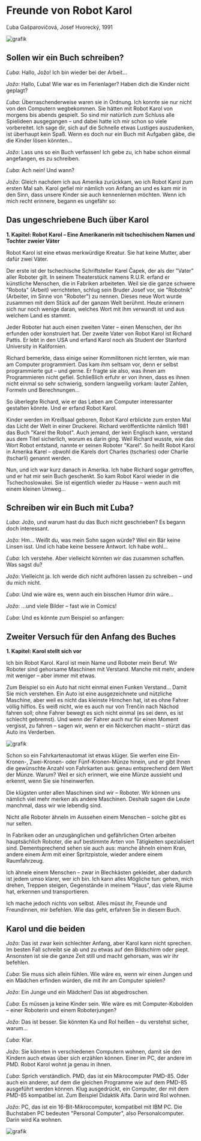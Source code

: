 # Freunde von Robot Karol

Ľuba Gašparovičová, Josef Hvorecký, 1991

![grafik](https://github.com/user-attachments/assets/e81e5bb0-4fe5-4d33-9778-5c92ca522431)

## Sollen wir ein Buch schreiben?

*Ľuba*: Hallo, Jožo! Ich bin wieder bei der Arbeit...

*Jožo*: Hallo, Ľuba! Wie war es im Ferienlager? Haben dich die Kinder nicht geplagt?

*Ľuba*: Überraschenderweise waren sie in Ordnung. Ich konnte sie nur nicht von den Computern wegbekommen. Sie hätten mit Robot Karol von morgens bis abends gespielt. So sind mir natürlich zum Schluss alle Spielideen ausgegangen – und dabei hatte ich mir schon so viele vorbereitet. Ich sage dir, sich auf die Schnelle etwas Lustiges auszudenken, ist überhaupt kein Spaß. Wenn es doch nur ein Buch mit Aufgaben gäbe, die die Kinder lösen könnten...

*Jožo*: Lass uns so ein Buch verfassen! Ich gebe zu, ich habe schon einmal angefangen, es zu schreiben.

*Ľuba*: Ach nein! Und wann?

*Jožo*: Gleich nachdem ich aus Amerika zurückkam, wo ich Robot Karol zum ersten Mal sah. Karol gefiel mir nämlich von Anfang an und es kam mir in den Sinn, dass unsere Kinder sie auch kennenlernen möchten. Wenn ich mich recht erinnere, begann es ungefähr so:

## Das ungeschriebene Buch über Karol

**1. Kapitel: Robot Karol – Eine Amerikanerin mit tschechischem Namen und Tochter zweier Väter**

Robot Karol ist eine etwas merkwürdige Kreatur. Sie hat keine Mutter, aber dafür zwei Väter.

Der erste ist der tschechische Schriftsteller Karel Čapek, der als der "Vater" aller Roboter gilt. In seinem Theaterstück namens R.U.R. erfand er künstliche Menschen, die in Fabriken arbeiteten. Weil sie die ganze schwere "Robota" (Arbeit) verrichteten, schlug sein Bruder Josef vor, sie "Robotnik" (Arbeiter, im Sinne von "Roboter") zu nennen. Dieses neue Wort wurde zusammen mit dem Stück auf der ganzen Welt berühmt. Heute erinnern sich nur noch wenige daran, welches Wort mit ihm verwandt ist und aus welchem Land es stammt.

Jeder Roboter hat auch einen zweiten Vater – einen Menschen, der ihn erfunden oder konstruiert hat. Der zweite Vater von Robot Karol ist Richard Pattis. Er lebt in den USA und erfand Karol noch als Student der Stanford University in Kalifornien.

Richard bemerkte, dass einige seiner Kommilitonen nicht lernten, wie man am Computer programmiert. Das kam ihm seltsam vor, denn er selbst programmierte gut – und gerne. Er fragte sie also, was ihnen am Programmieren nicht gefiel. Schließlich erfuhr er von ihnen, dass es ihnen nicht einmal so sehr schwierig, sondern langweilig vorkam: lauter Zahlen, Formeln und Berechnungen...

So überlegte Richard, wie er das Leben am Computer interessanter gestalten könnte. Und er erfand Robot Karol.

Kinder werden im Kreißsaal geboren, Robot Karol erblickte zum ersten Mal das Licht der Welt in einer Druckerei. Richard veröffentlichte nämlich 1981 das Buch "Karel the Robot". Auch jemand, der kein Englisch kann, verstand aus dem Titel sicherlich, worum es darin ging. Weil
Richard wusste, wie das Wort Robot entstand, nannte er seinen Roboter "Karel". So heißt Robot Karol in Amerika Karel – obwohl die Karels dort Charles (tscharles) oder Charlie (tscharli) genannt werden.

Nun, und ich war kurz danach in Amerika. Ich habe Richard sogar getroffen, und er hat mir sein Buch geschenkt. So kam Robot Karol wieder in die Tschechoslowakei. Sie ist eigentlich wieder zu Hause – wenn auch mit einem kleinen Umweg...

## Schreiben wir ein Buch mit Ľuba?

*Luba*: Jožo, und warum hast du das Buch nicht geschrieben? Es begann doch interessant.

Jožo: Hm... Weißt du, was mein Sohn sagen würde? Weil ein Bär keine Linsen isst. Und ich habe keine bessere Antwort. Ich habe wohl...

*Ľuba*: Ich verstehe. Aber vielleicht könnten wir das zusammen schaffen. Was sagst du?

*Jožo*: Vielleicht ja. Ich werde dich nicht aufhören lassen zu schreiben – und du mich nicht.

*Ľuba*: Und wie wäre es, wenn auch ein bisschen Humor drin wäre...

*Jožo*: ...und viele Bilder – fast wie in Comics!

*Ľuba*: Und es könnte zum Beispiel so anfangen:

## Zweiter Versuch für den Anfang des Buches

**1. Kapitel: Karol stellt sich vor**

Ich bin Robot Karol. Karol ist mein Name und Roboter mein Beruf. Wir Roboter sind gehorsame Maschinen mit Verstand. Manche mit mehr, andere mit weniger – aber immer mit etwas.

Zum Beispiel so ein Auto hat nicht einmal einen Funken Verstand... Damit Sie mich verstehen. Ein Auto ist eine ausgezeichnete und nützliche Maschine, aber weil es nicht das kleinste Hirnchen hat, ist es ohne Fahrer völlig hilflos. Es weiß nicht, wie es auch nur von Trenčín nach Náchod fahren soll; ohne Fahrer bewegt es sich nicht einmal (es sei denn, es ist schlecht gebremst). Und wenn der Fahrer auch nur für einen Moment vergisst, zu fahren – sagen wir, wenn er ein Nickerchen macht – stürzt das Auto ins Verderben.

![grafik](https://github.com/user-attachments/assets/04782a7c-90bc-45e8-a72a-b87d664ddefb)


Schon so ein Fahrkartenautomat ist etwas klüger. Sie werfen eine Ein-Kronen-, Zwei-Kronen- oder Fünf-Kronen-Münze hinein, und er gibt Ihnen die gewünschte Anzahl von Fahrkarten aus: genau entsprechend dem Wert der Münze. Warum? Weil er sich erinnert, wie eine Münze aussieht und erkennt, wenn Sie sie hineinwerfen.

Die klügsten unter allen Maschinen sind wir – Roboter. Wir können uns nämlich viel mehr merken als andere Maschinen. Deshalb sagen die Leute manchmal, dass wir wie lebendig sind.

Nicht alle Roboter ähneln im Aussehen einem Menschen – solche gibt es nur selten.

In Fabriken oder an unzugänglichen und gefährlichen Orten arbeiten hauptsächlich Roboter, die auf bestimmte Arten von Tätigkeiten spezialisiert sind. Dementsprechend sehen sie auch aus: manche ähneln einem Kran, andere einem Arm mit einer Spritzpistole, wieder andere einem Raumfahrzeug.

Ich ähnele einem Menschen – zwar in Blechkästen gekleidet, aber dadurch ist jedem umso klarer, wer ich bin. Ich kann alles Mögliche tun: gehen, mich drehen, Treppen steigen, Gegenstände in meinem "Haus", das viele Räume hat, erkennen und transportieren.

Ich mache jedoch nichts von selbst. Alles müsst ihr, Freunde und Freundinnen, mir befehlen. Wie das geht, erfahren Sie in diesem Buch.

## Karol und die beiden

*Jožo*: Das ist zwar kein schlechter Anfang, aber Karol kann nicht sprechen. Im besten Fall schreibt sie ab und zu etwas auf den Bildschirm oder piept. Ansonsten ist sie die ganze Zeit still und macht gehorsam, was wir ihr befehlen.

*Ľuba*: Sie muss sich allein fühlen. Wie wäre es, wenn wir einen Jungen und ein Mädchen erfinden würden, die mit ihr am Computer spielen?

*Jožo*: Ein Junge und ein Mädchen! Das ist abgedroschen.

*Ľuba*: Es müssen ja keine Kinder sein. Wie wäre es mit Computer-Kobolden – einer Roboterin und einem Roboterjungen?

*Jožo*: Das ist besser. Sie könnten Ka und Rol heißen – du verstehst sicher, warum...

*Ľuba*: Klar.

*Jožo*: Sie könnten in verschiedenen Computern wohnen, damit sie den Kindern auch etwas über sich erzählen können. Einer im PC, der andere im PMD. Robot Karol wohnt ja genau in ihnen.

*Ľuba*: Sprich verständlich. PMD, das ist ein Mikrocomputer PMD-85. Oder auch ein anderer, auf dem die gleichen Programme wie auf dem PMD-85 ausgeführt werden können. Klug ausgedrückt, ein Computer, der mit dem PMD-85 kompatibel ist. Zum Beispiel Didaktik Alfa. Darin wird Rol wohnen.

*Jožo*: PC, das ist ein 16-Bit-Mikrocomputer, kompatibel mit IBM PC. Die Buchstaben PC bedeuten "Personal Computer", also Personalcomputer. Darin wird Ka wohnen.

![grafik](https://github.com/user-attachments/assets/278d4808-d2f1-4237-8b55-12f85bc54c5d)


